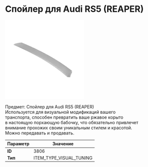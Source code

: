 # Спойлер для Audi RS5 (REAPER)

![Item Image](../img/3806.webp?raw=true)

Предмет: Спойлер для Audi RS5 (REAPER)<br>Используется для визуальной модификаций вашего<br>транспорта, способен превратить ваше ржавое корыто<br>в настоящую порхающую бабочку, что обязательно привлечет<br>внимание прохожих своим уникальным стилем и красотой.<br>Можно передавать и продавать.


| Параметр | Значение |
|----------|----------|
| **ID** | 3806 |
| **Тип** | ITEM_TYPE_VISUAL_TUNING |

